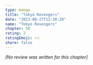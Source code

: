 ```yaml
---
type: manga
title: "Tokyo Revengers"
date: "2023-08-27T12:38:28"
name: "Tokyo Revengers"
chapter: 50
rating: 2
ratingEmoji: ⭐️⭐️
share: false
---
```


_[No review was written for this chapter]_
